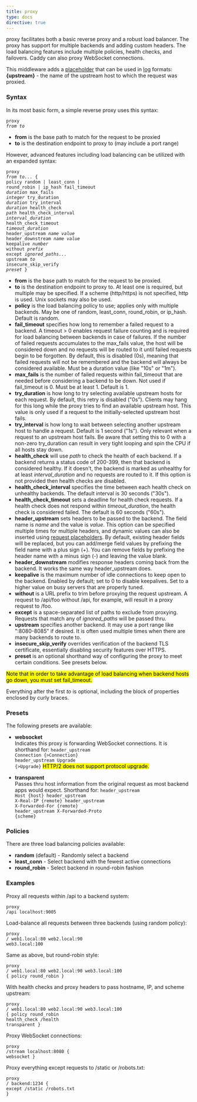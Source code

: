 ```yaml
---
title: proxy
type: docs
directive: true
---
```


proxy facilitates both a basic reverse proxy and a robust load balancer. The proxy has support for multiple backends and adding custom headers. The load balancing features include multiple policies, health checks, and failovers. Caddy can also proxy WebSocket connections.

This middleware adds a [placeholder](/docs/placeholders) that can be used in [log](/docs/log) formats: **{upstream}** - the name of the upstream host to which the request was proxied.

### Syntax

In its most basic form, a simple reverse proxy uses this syntax:

<code class="block"><span class="hl-directive">proxy</span> <span class="hl-arg"><i>from to</i></span></code>

*   **from** is the base path to match for the request to be proxied
*   **to** is the destination endpoint to proxy to (may include a port range)

However, advanced features including load balancing can be utilized with an expanded syntax:

<code class="block"><span class="hl-directive">proxy</span> <span class="hl-arg"><i>from to...</i></span> {
	<span class="hl-subdirective">policy</span> random | least_conn | round_robin | ip_hash
	<span class="hl-subdirective">fail_timeout</span> <i>duration</i>
	<span class="hl-subdirective">max_fails</span> <i>integer</i>
	<span class="hl-subdirective">try_duration</span> <i>duration</i>
	<span class="hl-subdirective">try_interval</span> <i>duration</i>
	<span class="hl-subdirective">health_check</span> <i>path</i>
	<span class="hl-subdirective">health_check_interval</span> <i>interval_duration</i>
	<span class="hl-subdirective">health_check_timeout</span> <i>timeout_duration</i>
	<span class="hl-subdirective">header_upstream</span> <i>name value</i>
	<span class="hl-subdirective">header_downstream</span> <i>name value</i>
	<span class="hl-subdirective">keepalive</span> <i>number</i>
	<span class="hl-subdirective">without</span> <i>prefix</i>
	<span class="hl-subdirective">except</span> <i>ignored_paths...</i>
	<span class="hl-subdirective">upstream</span> <i>to</i>
	<span class="hl-subdirective">insecure_skip_verify</span>
	<span class="hl-subdirective"><i>preset</i></span>
}</code>

*   **from** is the base path to match for the request to be proxied.
*   **to** is the destination endpoint to proxy to. At least one is required, but multiple may be specified. If a scheme (http/https) is not specified, http is used. Unix sockets may also be used.
*   **policy** is the load balancing policy to use; applies only with multiple backends. May be one of random, least_conn, round_robin, or ip_hash. Default is random.
*   **fail\_timeout** specifies how long to remember a failed request to a backend. A timeout > 0 enables request failure counting and is required for load balancing between backends in case of failures. If the number of failed requests accumulates to the max\_fails value, the host will be considered down and no requests will be routed to it until failed requests begin to be forgotten. By default, this is disabled (0s), meaning that failed requests will not be remembered and the backend will always be considered available. Must be a duration value (like "10s" or "1m").
*   **max\_fails** is the number of failed requests within fail\_timeout that are needed before considering a backend to be down. Not used if fail_timeout is 0. Must be at least 1. Default is 1.
*   **try_duration** is how long to try selecting available upstream hosts for each request. By default, this retry is disabled ("0s"). Clients may hang for this long while the proxy tries to find an available upstream host. This value is only used if a request to the initially-selected upstream host fails.
*   **try\_interval** is how long to wait between selecting another upstream host to handle a request. Default is 1 second ("1s"). Only relevant when a request to an upstream host fails. Be aware that setting this to 0 with a non-zero try\_duration can result in very tight looping and spin the CPU if all hosts stay down.
*   **health\_check** will use _path_ to check the health of each backend. If a backend returns a status code of 200-399, then that backend is considered healthy. If it doesn't, the backend is marked as unhealthy for at least _interval\_duration_ and no requests are routed to it. If this option is not provided then health checks are disabled.
*   **health\_check\_interval** specifies the time between each health check on unhealthy backends. The default interval is 30 seconds ("30s").
*   **health_check_timeout** sets a deadline for health check requests. If a health check does not respond within _timeout\_duration_, the health check is considered failed. The default is 60 seconds ("60s").
*   **header\_upstream** sets headers to be passed to the backend. The field name is _name_ and the value is _value_. This option can be specified multiple times for multiple headers, and dynamic values can also be inserted using [request placeholders](/docs/placeholders). By default, existing header fields will be replaced, but you can add/merge field values by prefixing the field name with a plus sign (+). You can remove fields by prefixing the header name with a minus sign (-) and leaving the value blank.
*   **header\_downstream** modifies response headers coming back from the backend. It works the same way header\_upstream does.
*   **keepalive** is the maximum number of idle connections to keep open to the backend. Enabled by default; set to 0 to disable keepalives. Set to a higher value on busy servers that are properly tuned.
*   **without** is a URL prefix to trim before proxying the request upstream. A request to /api/foo without /api, for example, will result in a proxy request to /foo.
*   **except** is a space-separated list of paths to exclude from proxying. Requests that match any of _ignored\_paths_ will be passed thru.
*   **upstream** specifies another backend. It may use a port range like ":8080-8085" if desired. It is often used multiple times when there are many backends to route to.
*   **insecure\_skip\_verify** overrides verification of the backend TLS certificate, essentially disabling security features over HTTPS.
*   **preset** is an optional shorthand way of configuring the proxy to meet certain conditions. See presets below.

<mark class="block">Note that in order to take advantage of load balancing when backend hosts go down, you must set fail_timeout.</mark>

Everything after the first _to_ is optional, including the block of properties enclosed by curly braces.

### Presets

The following presets are available:

*   **websocket**  
    Indicates this proxy is forwarding WebSocket connections. It is shorthand for: <code class="block"><span class="hl-subdirective">header_upstream</span> Connection {>Connection}
<span class="hl-subdirective">header_upstream</span> Upgrade {>Upgrade}</code>
	<mark class="block">HTTP/2 does not support protocol upgrade.</mark>

*   **transparent**  
    Passes thru host information from the original request as most backend apps would expect. Shorthand for: <code class="block"><span class="hl-subdirective">header_upstream</span> Host {host}
<span class="hl-subdirective">header_upstream</span> X-Real-IP {remote}
<span class="hl-subdirective">header_upstream</span> X-Forwarded-For {remote}
<span class="hl-subdirective">header_upstream</span> X-Forwarded-Proto {scheme}</code>

### Policies

There are three load balancing policies available:

*   **random** (default) - Randomly select a backend
*   **least_conn** - Select backend with the fewest active connections
*   **round_robin** - Select backend in round-robin fashion

### Examples

Proxy all requests within /api to a backend system:

<code class="block"><span class="hl-directive">proxy</span> <span class="hl-arg">/api localhost:9005</span></code>

Load-balance all requests between three backends (using random policy):

<code class="block"><span class="hl-directive">proxy</span> <span class="hl-arg">/ web1.local:80 web2.local:90 web3.local:100</span></code>

Same as above, but round-robin style:

<code class="block"><span class="hl-directive">proxy</span> <span class="hl-arg">/ web1.local:80 web2.local:90 web3.local:100</span> {
	<span class="hl-subdirective">policy</span> round_robin
}</code>

With health checks and proxy headers to pass hostname, IP, and scheme upstream:

<code class="block"><span class="hl-directive">proxy</span> <span class="hl-arg">/ web1.local:80 web2.local:90 web3.local:100</span> {
	<span class="hl-subdirective">policy</span> round_robin
	<span class="hl-subdirective">health_check</span> /health
	<span class="hl-subdirective">transparent</span>
}</code>

Proxy WebSocket connections:

<code class="block"><span class="hl-directive">proxy</span> <span class="hl-arg">/stream localhost:8080</span> {
	<span class="hl-subdirective">websocket</span>
}</code>

Proxy everything except requests to /static or /robots.txt:

<code class="block"><span class="hl-directive">proxy</span> <span class="hl-arg">/ backend:1234</span> {
	<span class="hl-subdirective">except</span> /static /robots.txt
}</code>
